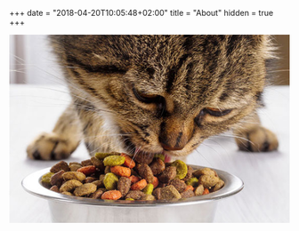 +++
date = "2018-04-20T10:05:48+02:00"
title = "About"
hidden = true
+++

<img src="../../images/cat.jpg" />
